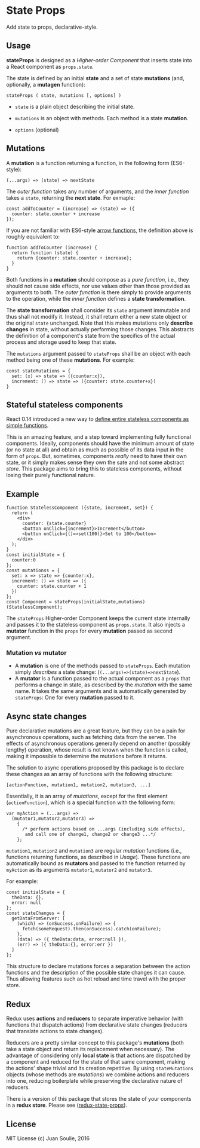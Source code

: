 # State Props

Add state to props, declarative-style.

## Usage

**stateProps** is designed as a *Higher-order Component* that inserts state
into a React component as `props.state`.

The state is defined by an initial **state** and a set of state **mutations** (and, optionally, a **mutagen** function):

```
stateProps ( state, mutations [, options] )
```

* `state` is a plain object describing the initial state.

* `mutations` is an object with methods. Each method is a state **mutation**.

* `options` (optional)


## Mutations
A **mutation** is a function returning a function, in the following form (ES6-style):
```
(...args) => (state) => nextState
```
The *outer function* takes any number of arguments, and the *inner function* takes a `state`, returning the **next state**. For exmaple:
```
const addToCounter = (increase) => (state) => ({
  counter: state.counter + increase
});
```
If you are not familiar with ES6-style [arrow functions](//developer.mozilla.org/en/docs/Web/JavaScript/Reference/Functions/Arrow_functions), the definition above is roughly equivalent to:
```
function addToCounter (increase) {
  return function (state) {
    return {counter: state.counter + increase};
  }
}
```
Both functions in a **mutation** should compose as a *pure function*, i.e., they should not cause side effects, nor use values other than those provided as arguments to both. The *outer function* is there simply to provide arguments to the operation, while the *inner function* defines a **state transformation**.

The **state transformation** shall consider its `state` argument immutable and thus shall not modify it. Instead, it shall return either a new state object or the original `state` unchanged. Note that this makes mutations only **describe changes** in state, without actually performing those changes. This abstracts the definition of a component's state from the specifics of the actual process and storage used to keep that state.

The `mutations` argument passed to `stateProps` shall be an object with each method being one of these **mutations**. For example:
```
const stateMutations = {
  set: (x) => state => ({counter:x}),
  increment: () => state => ({counter: state.counter+x})
}
```

## Stateful stateless components

React 0.14 introduced a new way to [define entire stateless components as
simple functions](https://facebook.github.io/react/docs/reusable-components.html#stateless-functions).

This is an amazing feature, and a step toward implementing fully
functional components. Ideally, components should have the minimum amount
of state (or no state at all) and obtain as much as possible of its data input
in the form of `props`. But, sometimes, components *really* need to have their own
state, or it simply makes sense they own the sate and not some abstract *store*.
This package aims to bring this to stateless components, without losing their purely functional nature.

## Example

```
function StatelessComponent ({state, increment, set}) {
  return (
    <div>
      counter: {state.counter}
      <button onClick={increment}>Increment</button>
      <button onClick={()=>set(100)}>Set to 100</button>
    </div>
  );
}
const initialState = {
  counter:0
};
const mutationss = {
  set: x => state => {counter:x},
  increment: () => state => ({
    counter: state.counter + 1
  })
};
const Component = stateProps(initialState,mutations)(StatelessComponent);
```
The `stateProps` Higher-order Component keeps the current state internally and passes it to the stateless component as `props.state`. It also injects a **mutator** function in the `props` for every **mutation** passed as second argument.
### Mutation _vs_ mutator
* A **mutation** is one of the methods passed to `stateProps`. Each mutation simply *describes* a state change: (`(...args)=>(state)=>nextState`).
* A **mutator** is a function passed to the actual component as a `props` that performs a change in state, as described by the *mutation* with the same name. It takes the same arguments and is automatically generated by `stateProps`: One for every **mutation** passed to it.

## Async state changes

Pure declarative mutations are a great feature, but they can be a pain for asynchronous operations, such as fetching data from the server. The effects of
asynchronous operations generally depend on another (possibly lengthy)
operation, whose result is not known when the function is called,
making it impossible to determine the mutations before it returns.

The solution to async operations proposed by this package is to declare these
changes as an array of functions with the following structure:

```
[actionFunction, mutation1, mutation2, mutation3, ...]
```

Essentially, it is an array of *mutations*, except for the first element (`actionFunction`),
which is a special function with the following form:

```
var myAction = (...args) =>
  (mutator1,mutator2,mutator3) =>
    {
      /* perform actions based on ...args (including side effects),
       and call one of change1, change2 or change3 ...*/
    };
```

`mutation1`, `mutation2` and `mutation3` are regular *mutation* functions (i.e., functions returning functions, as described in *Usage*). These functions are
automatically bound as **mutators** and passed
to the function returned by `myAction` as its arguments `mutator1`,
`mutator2` and `mutator3`.

For example:

```
const initialState = {
  theData: {},
  error: null
};
const stateChanges = {
  getDataFromServer: [
    (which) => (onSuccess,onFailure) => {
      fetch(someRequest).then(onSuccess).catch(onFailure);
    },
    (data) => ({ theData:data, error:null }),
    (err) => ({ theData:{}, error:err })
  ]
};
```

This structure to declare mutations forces a separation between
the action functions and the description of the possible state changes it can cause. Thus allowing features such as hot reload and time travel with the proper store.


## Redux

Redux uses **actions** and **reducers** to separate imperative behavior (with
functions that dispatch actions) from declarative state changes (reducers that
translate actions to state changes).

Reducers are a pretty similar concept to this package's **mutations**
(both take a state object and return its replacement when necessary). The advantage
of considering only **local state** is that actions are dispatched by a
component and reduced for the state of that same component, making the actions'
shape trivial and its creation repetitive. By using `stateMutations` objects (whose
methods are *mutations*) we combine actions and reducers into one,
reducing boilerplate while preserving the declarative nature of reducers.

There is a version of this package that stores the state of your components in a **redux store**.
Please see ([redux-state-props](https://npmjs.com/package/redux-state-props)).

## License

MIT License (c) Juan Soulie, 2016
